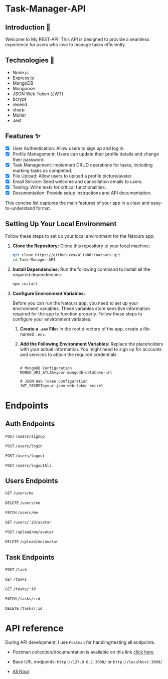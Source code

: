 ﻿# Task-Manager-API
  
## Introduction 🌟
Welcome to My REST-API! This API is designed to provide a seamless experience for users who love to manage tasks efficiently.

## Technologies 🚀

- Node.js
- Express.js
- MongoDB
- Mongoose
- JSON Web Token (JWT)
- bcrypt
- resend
- sharp
- Multer
- Jest

## Features ✨

- [x] User Authentication: Allow users to sign up and log in.
- [x] Profile Management: Users can update their profile details and change their password.
- [x] Task Management: Implement CRUD operations for tasks, including marking tasks as completed.
- [x] File Upload: Allow users to upload a profile picture/avatar.
- [x] Email Service: Send welcome and cancellation emails to users.
- [x] Testing: Write tests for critical functionalities.
- [x] Documentation: Provide setup instructions and API documentation.

This concise list captures the main features of your app in a clear and easy-to-understand format.

## Setting Up Your Local Environment

Follow these steps to set up your local environment for the Natours app:

1. **Clone the Repository:**
   Clone this repository to your local machine:
   ```bash
   git clone https://github.com/alin00r/natours.git
   cd Task-Manager-API
   ```
2. **Install Dependencies:**
   Run the following command to install all the required dependencies:
   ```bash
   npm install
   ```
3. **Configure Environment Variables:**

   Before you can run the Natours app, you need to set up your environment variables. These variables store sensitive information required for the app to function properly. Follow these steps to configure your environment variables:

   1. **Create a `.env` File:**
      In the root directory of the app, create a file named `.env`.

   2. **Add the Following Environment Variables:**
      Replace the placeholders with your actual information. You might need to sign up for accounts and services to obtain the required credentials.

      ```dotenv

      # MongoDB Configuration
      MONGO_URI_ATLAS=your-mongodb-database-url

      # JSON Web Token Configuration
      JWT_SECRET=your-json-web-token-secret

      ```
# Endpoints
## Auth Endpoints
```POST``` ```/users/signup```

```POST``` ```/users/login```

```POST``` ```/users/logout```

```POST``` ```/users/logoutAll```

## Users Endpoints
```GET``` ```/users/me```

```DELETE``` ```/users/me```

```PATCH``` ```/users/me```

```GET``` ```/users/:id/avatar```

```POST``` ```/upload/me/avatar```

```DELETE``` ```/upload/me/avatar```

## Task Endpoints
```POST``` ```/task```

```GET``` ```/tasks```

```GET``` ```/tasks/:id```

```PATCH``` ```/tasks/:id```

```DELETE``` ```/tasks/:id```


# API reference

During API development, I use `Postman` for handling/testing all endpoints.

- Postman collection/documentation is available on this link [click here](https://documenter.getpostman.com/view/28708948/2sA2r53QcQ)
- Base URL endpoints: `http://127.0.0.1:3000/` or `http://localhost:3000/`



- [Ali Nour](https://github.com/alin00r)
